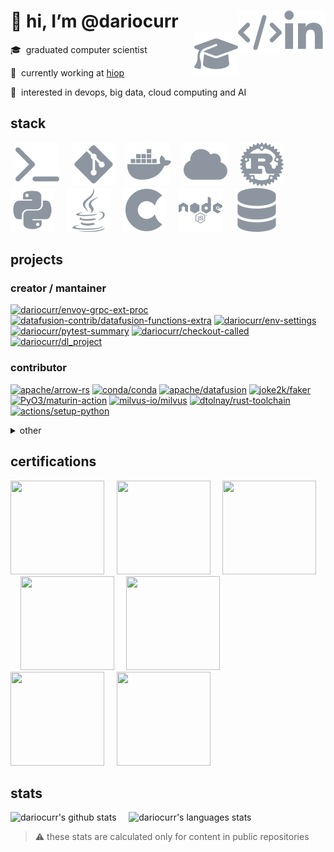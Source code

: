 <h1>
👋 hi, I’m @dariocurr
&nbsp;&nbsp;&nbsp;
<a href="https://www.linkedin.com/in/dariocurr">
    <img align="right" alt="linkedin" src="./assets/linkedin.svg">
</a>
&nbsp;&nbsp;&nbsp;
<a href="https://dariocurr.github.io/">
    <img align="right" alt="website" src="./assets/dev.svg">
</a>
&nbsp;&nbsp;&nbsp;
<a href="https://scholar.google.it/citations?hl=en&user=DhJKkeMAAAAJ">
    <img align="right" alt="gscholar" src="./assets/cap.svg">
</a>
</h1>

🎓&nbsp; graduated computer scientist

🏢&nbsp; currently working at [hiop](https://hiop.io/)

👀&nbsp; interested in devops, big data, cloud computing and AI

## stack

&nbsp;
![shell](./assets/shell.svg)
&nbsp;&nbsp;&nbsp;
![git](./assets/git.svg)
&nbsp;&nbsp;&nbsp;
![docker](./assets/docker.svg)
&nbsp;&nbsp;&nbsp;
![cloud](./assets/cloud.svg)
&nbsp;&nbsp;&nbsp;
![rust](./assets/rust.svg)
&nbsp;&nbsp;&nbsp;
![python](./assets/python.svg)
&nbsp;&nbsp;&nbsp;
![java](./assets/java.svg)
&nbsp;&nbsp;&nbsp;
![c](./assets/c.svg)
&nbsp;&nbsp;&nbsp;
![node](./assets/node.svg)
&nbsp;&nbsp;&nbsp;
![database](./assets/database.svg)

## projects

### creator / mantainer

[![dariocurr/envoy-grpc-ext-proc](https://github-readme-stats.vercel.app/api/pin/?username=dariocurr&repo=envoy-grpc-ext-proc&theme=transparent&title_color=f59d62&icon_color=f59d62&text_color=aaaaaa&hide_border=true&description_lines_count=3)](https://github.com/dariocurr/envoy-grpc-ext-proc)
[![datafusion-contrib/datafusion-functions-extra](https://github-readme-stats.vercel.app/api/pin/?username=datafusion-contrib&repo=datafusion-functions-extra&theme=transparent&title_color=f59d62&icon_color=f59d62&text_color=aaaaaa&hide_border=true&description_lines_count=3)](https://github.com/datafusion-contrib/datafusion-functions-extra)
[![dariocurr/env-settings](https://github-readme-stats.vercel.app/api/pin/?username=dariocurr&repo=env-settings&theme=transparent&title_color=f59d62&icon_color=f59d62&text_color=aaaaaa&hide_border=true&description_lines_count=3)](https://github.com/dariocurr/env-settings)
[![dariocurr/pytest-summary](https://github-readme-stats.vercel.app/api/pin/?username=dariocurr&repo=pytest-summary&theme=transparent&title_color=f59d62&icon_color=f59d62&text_color=aaaaaa&hide_border=true&description_lines_count=3)](https://github.com/dariocurr/pytest-summary)
[![dariocurr/checkout-called](https://github-readme-stats.vercel.app/api/pin/?username=dariocurr&repo=checkout-called&theme=transparent&title_color=f59d62&icon_color=f59d62&text_color=aaaaaa&hide_border=true&description_lines_count=3)](https://github.com/dariocurr/checkout-called)
[![dariocurr/dl_project](https://github-readme-stats.vercel.app/api/pin/?username=dariocurr&repo=dl_project&theme=transparent&title_color=f59d62&icon_color=f59d62&text_color=aaaaaa&hide_border=true&description_lines_count=3)](https://github.com/dariocurr/dl_project)

### contributor

[![apache/arrow-rs](https://github-readme-stats.vercel.app/api/pin/?username=apache&repo=arrow-rs&theme=transparent&show_owner=true&title_color=f59d62&icon_color=f59d62&text_color=aaaaaa&hide_border=true&description_lines_count=3)](https://github.com/apache/arrow-rs)
[![conda/conda](https://github-readme-stats.vercel.app/api/pin/?username=conda&repo=conda&theme=transparent&show_owner=true&title_color=f59d62&icon_color=f59d62&text_color=aaaaaa&hide_border=true&description_lines_count=3)](https://github.com/conda/conda)
[![apache/datafusion](https://github-readme-stats.vercel.app/api/pin/?username=apache&repo=datafusion&theme=transparent&show_owner=true&title_color=f59d62&icon_color=f59d62&text_color=aaaaaa&hide_border=true&description_lines_count=3)](https://github.com/apache/datafusion)
[![joke2k/faker](https://github-readme-stats.vercel.app/api/pin/?username=joke2k&repo=faker&theme=transparent&show_owner=true&title_color=f59d62&icon_color=f59d62&text_color=aaaaaa&hide_border=true&description_lines_count=3)](https://github.com/joke2k/faker)
[![PyO3/maturin-action](https://github-readme-stats.vercel.app/api/pin/?username=PyO3&repo=maturin-action&theme=transparent&show_owner=true&title_color=f59d62&icon_color=f59d62&text_color=aaaaaa&hide_border=true&description_lines_count=3)](https://github.com/PyO3/maturin-action)
[![milvus-io/milvus](https://github-readme-stats.vercel.app/api/pin/?username=milvus-io&repo=milvus&theme=transparent&show_owner=true&title_color=f59d62&icon_color=f59d62&text_color=aaaaaa&hide_border=true&description_lines_count=3)](https://github.com/milvus-io/milvus)
[![dtolnay/rust-toolchain](https://github-readme-stats.vercel.app/api/pin/?username=dtolnay&repo=rust-toolchain&theme=transparent&show_owner=true&title_color=f59d62&icon_color=f59d62&text_color=aaaaaa&hide_border=true&description_lines_count=3)](https://github.com/dtolnay/rust-toolchain)
[![actions/setup-python](https://github-readme-stats.vercel.app/api/pin/?username=actions&repo=setup-python&theme=transparent&show_owner=true&title_color=f59d62&icon_color=f59d62&text_color=aaaaaa&hide_border=true&description_lines_count=3)](https://github.com/actions/setup-python)

<details>

  <summary>other</summary>

  [![psf/black](https://github-readme-stats.vercel.app/api/pin/?username=psf&repo=black&theme=transparent&show_owner=true&title_color=f59d62&icon_color=f59d62&text_color=aaaaaa&hide_border=true&description_lines_count=3)](https://github.com/psf/black)
  [![cookiecutter/cookiecutter](https://github-readme-stats.vercel.app/api/pin/?username=cookiecutter&repo=cookiecutter&theme=transparent&show_owner=true&title_color=f59d62&icon_color=f59d62&text_color=aaaaaa&hide_border=true&description_lines_count=3)](https://github.com/cookiecutter/cookiecutter)
  [![github/docs](https://github-readme-stats.vercel.app/api/pin/?username=github&repo=docs&theme=transparent&show_owner=true&title_color=f59d62&icon_color=f59d62&text_color=aaaaaa&hide_border=true&description_lines_count=3)](https://github.com/github/docs)
  [![backstage/mkdocs-monorepo-plugin](https://github-readme-stats.vercel.app/api/pin/?username=backstage&repo=mkdocs-monorepo-plugin&theme=transparent&show_owner=true&title_color=f59d62&icon_color=f59d62&text_color=aaaaaa&hide_border=true&description_lines_count=3)](https://github.com/backstage/mkdocs-monorepo-plugin)
  [![ultrabug/mkdocs-static-i18n](https://github-readme-stats.vercel.app/api/pin/?username=ultrabug&repo=mkdocs-static-i18n&theme=transparent&show_owner=true&title_color=f59d62&icon_color=f59d62&text_color=aaaaaa&hide_border=true&description_lines_count=3)](https://github.com/ultrabug/mkdocs-static-i18n)
  [![Intelligence-AI/learnjsonschema.com](https://github-readme-stats.vercel.app/api/pin/?username=Intelligence-AI&repo=learnjsonschema.com&theme=transparent&show_owner=true&title_color=f59d62&icon_color=f59d62&text_color=aaaaaa&hide_border=true&description_lines_count=3)](https://github.com/intelligence-ai/learnjsonschema.com)
  [![BlueBrain/BluePyEfe](https://github-readme-stats.vercel.app/api/pin/?username=BlueBrain&repo=BluePyEfe&theme=transparent&show_owner=true&title_color=f59d62&icon_color=f59d62&text_color=aaaaaa&hide_border=true&description_lines_count=3)](https://github.com/BlueBrain/BluePyEfe)

</details>

## certifications

[<img src="https://bestr.it/filemanager/show/8f99bc52-e576-4ecf-9dbc-095bd38d36f4.png" width="150" height="150"/>](https://bestr.it/verify/EJ2XAFDPBL)
&nbsp;&nbsp;&nbsp;
[<img src="https://images.credly.com/size/680x680/images/00634f82-b07f-4bbd-a6bb-53de397fc3a6/image.png" width="150" height="150"/>](https://www.credly.com/badges/33614ca6-2f0d-456b-87e9-bf8b8591cbf8/public_url)
&nbsp;&nbsp;&nbsp;
[<img src="https://images.credly.com/size/680x680/images/b9feab85-1a43-4f6c-99a5-631b88d5461b/image.png" width="150" height="150"/>](https://www.credly.com/badges/e9b6c64c-2175-4345-950b-6331fd88af43/public_url)
&nbsp;&nbsp;&nbsp;
[<img src="https://images.credly.com/size/680x680/images/44994cda-b5b0-44cb-9a6d-d29b57163073/image.png" width="150" height="150"/>](https://www.credly.com/badges/0f158c45-adb0-4ac9-9d5f-0039649e4808/public_url)
&nbsp;&nbsp;&nbsp;
[<img src="https://images.credly.com/size/680x680/images/024d0122-724d-4c5a-bd83-cfe3c4b7a073/image.png" width="150" height="150"/>](https://www.credly.com/badges/0f59d53a-1ecb-4f6f-8a84-96fa3cb55965/public_url)
&nbsp;&nbsp;&nbsp;
[<img src="https://images.credly.com/size/680x680/images/89efc3e7-842b-4790-b09b-9ea5efc71ec3/image.png" width="150" height="150"/>](https://www.credly.com/badges/6da40853-2bc6-4738-887e-8710a10e7a29/public_url)
&nbsp;&nbsp;&nbsp;
[<img src="https://images.credly.com/size/680x680/images/c9ed294b-f8ac-48fa-a8c3-96dab1f110f2/image.png" width="150" height="150"/>](https://www.credly.com/badges/b3c3ae21-61a9-4519-85d6-29a3bb8c443a/public_url)

## stats

![dariocurr's github stats](https://github-readme-stats.vercel.app/api?username=dariocurr&show_icons=true&theme=transparent&title_color=f59d62&icon_color=f59d62&text_color=aaaaaa&hide_border=true&hide_title=true&hide_rank=true)
&nbsp;&nbsp;&nbsp;
![dariocurr's languages stats](https://github-readme-stats.vercel.app/api/top-langs/?username=dariocurr&hide=html&text&hide_title=true&hide_border=true&layout=compact&langs_count=8&theme=transparent)
> ⚠️ these stats are calculated only for content in public repositories

